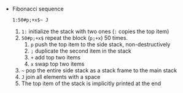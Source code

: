 - Fibonacci sequence

  `1:50#p;+x$~ J`

  1. `1:` initialize the stack with two ones (`:` copies the top item)
  2. `50#p;+x$` repeat the block (`p;+x`) 50 times.
     1. `p` push the top item to the side stack, non-destructively
     2. `;` duplicate the second item in the stack
     3. `+` add top two items
     4. `x` swap top two items
  3. `~` pop the entire side stack as a stack frame to the main stack
  4. `J` join all elements with a space
  5. The top item of the stack is implicitly printed at the end
